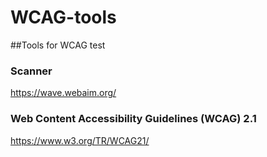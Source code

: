 # WCAG-tools
##Tools for WCAG test

### Scanner
https://wave.webaim.org/

### Web Content Accessibility Guidelines (WCAG) 2.1
https://www.w3.org/TR/WCAG21/
